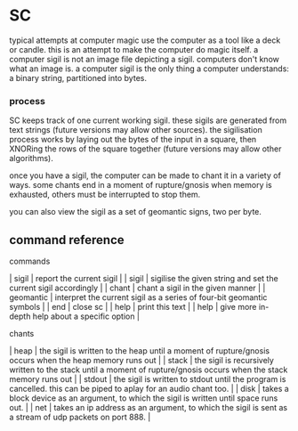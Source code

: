 # SC

typical attempts at computer magic use the computer as a tool like a deck or candle.
this is an attempt to make the computer do magic itself.
a computer sigil is not an image file depicting a sigil. computers don't know what an image is.
a computer sigil is the only thing a computer understands: a binary string, partitioned into bytes.

### process

SC keeps track of one current working sigil. these sigils are generated from text strings (future versions may allow other sources).
the sigilisation process works by laying out the bytes of the input in a square, then XNORing the rows of the square together (future versions may allow other algorithms).

once you have a sigil, the computer can be made to chant it in a variety of ways. some chants end in a moment of rupture/gnosis when
memory is exhausted, others must be interrupted to stop them.

you can also view the sigil as a set of geomantic signs, two per byte.

## command reference

commands

| sigil | report the current sigil |
| sigil <phrase> | sigilise the given string and set the current sigil accordingly |
| chant <type> | chant a sigil in the given manner |
| geomantic | interpret the current sigil as a series of four-bit geomantic symbols |
| end | close sc |
| help | print this text |
| help <command> | give more in-depth help about a specific option |

chants

| heap | the sigil is written to the heap until a moment of rupture/gnosis occurs when the heap memory runs out |
| stack | the sigil is recursively written to the stack until a moment of rupture/gnosis occurs when the stack memory runs out |
| stdout | the sigil is written to stdout until the program is cancelled. this can be piped to aplay for an audio chant too. |
| disk <path> | takes a block device as an argument, to which the sigil is written until space runs out. |
| net <addr> | takes an ip address as an argument, to which the sigil is sent as a stream of udp packets on port 888. |

